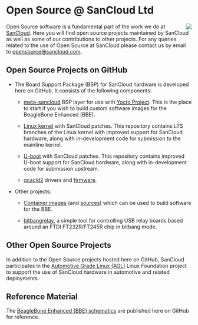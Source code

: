 # Open Source @ SanCloud Ltd

[<img align=right src="https://www.sancloud.co.uk/wp-content/uploads/2016/09/sancloud_and_address_web.png">](https://www.sancloud.com/)

Open Source software is a fundamental part of the work we do at
[SanCloud](https://www.sancloud.com/).
Here you will find open source projects maintained by SanCloud
as well as some of our contributions to other projects.
For any queries related to the use of Open Source at SanCloud
please contact us by email to <opensource@sancloud.com>.

## Open Source Projects on GitHub

* The Board Support Package (BSP) for SanCloud hardware
  is developed here on GitHub.
  It consists of the following components:

  * [meta-sancloud](https://github.com/SanCloudLtd/meta-sancloud)
    BSP layer for use with [Yocto Project](https://www.yoctoproject.org/).
    This is the place to start
    if you wish to build custom software images
    for the BeagleBone Enhanced (BBE).

  * [Linux kernel](https://github.com/SanCloudLtd/linux)
    with SanCloud patches.
    This repository contains LTS branches of the Linux kernel
    with improved support for SanCloud hardware, along with
    in-development code for submission to the mainline kernel.

  * [U-boot](https://github.com/SanCloudLtd/u-boot)
    with SanCloud patches.
    This repository contains improved U-boot support for SanCloud hardware,
    along with in-development code for submission upstream.

  * [qcacld2](https://github.com/SanCloudLtd/qcacld-2.0) drivers and
    [firmware](https://github.com/SanCloudLtd/firmware).

* Other projects:

  * [Container images](https://github.com/orgs/SanCloudLtd/packages?ecosystem=container)
    (and [sources](https://github.com/SanCloudLtd/containers))
    which can be used to build software for the BBE.

  * [bitbangrelay](https://github.com/SanCloudLtd/bitbangrelay),
    a simple tool for controlling USB relay boards based around an
    FTDI FT232R/FT245R chip in bitbang mode.

## Other Open Source Projects

In addition to the Open Source projects hosted here on GitHub,
SanCloud participates in the
[Automotive Grade Linux (AGL)](https://www.automotivelinux.org/)
Linux Foundation project
to support the use of SanCloud hardware in automotive and related deployments.

## Reference Material

The [BeagleBone Enhanced (BBE) schematics](https://github.com/SanCloudLtd/BeagleBoneEnhanced)
are published here on GitHub for reference.
